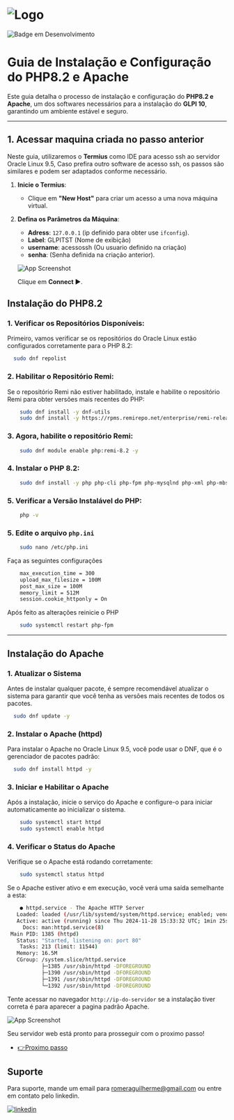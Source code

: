 # ![Logo](https://i.ibb.co/sPvrck8/apache.png)  
![Badge em Desenvolvimento](http://img.shields.io/static/v1?label=STATUS&message=EM%20DESENVOLVIMENTO&color=GREEN&style=for-the-badge)

# Guia de Instalação e Configuração do PHP8.2 e Apache 

Este guia detalha o processo de instalação e configuração do **PHP8.2 e Apache**, um dos softwares necessários para a instalação do **GLPI 10**, garantindo um ambiente estável e seguro.  

---

## 1. Acessar maquina criada no passo anterior 

Neste guia, utilizaremos o **Termius** como IDE para acesso ssh ao servidor Oracle Linux 9.5, Caso prefira outro software de acesso ssh, os passos são similares e podem ser adaptados conforme necessário.  

1. **Inicie o Termius**:  
   - Clique em **"New Host"** para criar um acesso a uma nova máquina virtual.  

  

2. **Defina os Parâmetros da Máquina**:  

   - **Adress**: `127.0.0.1` (ip definido para obter use `ifconfig`).  
   - **Label**: GLPITST (Nome de exibição)  
   - **username**: acessossh (Ou usuario definido na criação)  
   - **senha**: (Senha definida na criação anterior). 

   ![App Screenshot](https://i.ibb.co/Pw08007/Screenshot-2.jpg) 

   Clique em **Connect ▶**.

## **Instalação do PHP8.2**  

### 1. **Verificar os Repositórios Disponíveis:**

Primeiro, vamos verificar se os repositórios do Oracle Linux estão configurados corretamente para o PHP 8.2:

```bash
  sudo dnf repolist
```

### 2. **Habilitar o Repositório Remi:**

Se o repositório Remi não estiver habilitado, instale e habilite o repositório Remi para obter versões mais recentes do PHP:

```bash
    sudo dnf install -y dnf-utils
    sudo dnf install -y https://rpms.remirepo.net/enterprise/remi-release-9.rpm
```

### 3. **Agora, habilite o repositório Remi:**

```bash
    sudo dnf module enable php:remi-8.2 -y
```

### 4. **Instalar o PHP 8.2:**

```bash
    sudo dnf install -y php php-cli php-fpm php-mysqlnd php-xml php-mbstring php-json php-common php-gd php-imap php-curl php-zip php-soap php-intl php-opcache php-ldap php-imagick php-bcmath
```

### 5. **Verificar a Versão Instalável do PHP:**

```bash
    php -v
```

### 5. **Edite o arquivo `php.ini`**

```bash
    sudo nano /etc/php.ini
```

Faça as seguintes configurações 

```bash
    max_execution_time = 300
    upload_max_filesize = 100M
    post_max_size = 100M
    memory_limit = 512M
    session.cookie_httponly = On
```

Após feito as alterações reinicie o PHP

```bash
    sudo systemctl restart php-fpm
```

---

## **Instalação do Apache**  

### 1. **Atualizar o Sistema**

Antes de instalar qualquer pacote, é sempre recomendável atualizar o sistema para garantir que você tenha as versões mais recentes de todos os pacotes.

```bash
  sudo dnf update -y
```

### 2. **Instalar o Apache (httpd)**

Para instalar o Apache no Oracle Linux 9.5, você pode usar o DNF, que é o gerenciador de pacotes padrão:

```bash
  sudo dnf install httpd -y
```

### 3. **Iniciar e Habilitar o Apache**

Após a instalação, inicie o serviço do Apache e configure-o para iniciar automaticamente ao inicializar o sistema.

```bash
    sudo systemctl start httpd
    sudo systemctl enable httpd
```

### 4. **Verificar o Status do Apache**

Verifique se o Apache está rodando corretamente:

```bash
    sudo systemctl status httpd
```

Se o Apache estiver ativo e em execução, você verá uma saída semelhante a esta:

```bash
    ● httpd.service - The Apache HTTP Server
   Loaded: loaded (/usr/lib/systemd/system/httpd.service; enabled; vendor preset: disabled)
   Active: active (running) since Thu 2024-11-28 15:33:32 UTC; 1min 25s ago
     Docs: man:httpd.service(8)
 Main PID: 1385 (httpd)
   Status: "Started, listening on: port 80"
    Tasks: 213 (limit: 11544)
   Memory: 16.5M
   CGroup: /system.slice/httpd.service
           ├─1385 /usr/sbin/httpd -DFOREGROUND
           ├─1390 /usr/sbin/httpd -DFOREGROUND
           ├─1391 /usr/sbin/httpd -DFOREGROUND
           └─1392 /usr/sbin/httpd -DFOREGROUND
```

Tente acessar no navegador `http://ip-do-servidor` se a instalação tiver correta é para aparecer a pagina padrão Apache.

   ![App Screenshot](https://i.ibb.co/5hHVH0P/Screenshot-3.jpg) 

Seu servidor web está pronto para prosseguir com o proximo passo!

 - [👉Proximo passo](https://github.com/RomeraSCR/GLPI10_NA_PRATICA/blob/main/PASSO4-MYSQL-SERVER.md)


## Suporte

Para suporte, mande um email para romeraguilherme@gmail.com ou entre em contato pelo linkedin.


[![linkedin](https://img.shields.io/badge/linkedin-0A66C2?style=for-the-badge&logo=linkedin&logoColor=white)](https://www.linkedin.com/in/guilherme-romera-569801267/)
